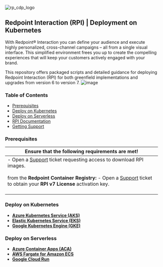 ![rp_cdp_logo](https://github.com/RedPointGlobal/redpoint-rpi/assets/42842390/432d779f-de4e-4936-80fe-3caa4d732603)
## Redpoint Interaction (RPI) | Deployment on Kubernetes
With Redpoint® Interaction you can define your audience and execute highly personalized, cross-channel campaigns – all from a single visual interface. This simplified environment frees you up to create the compelling experiences that will keep your customers actively engaged with your brand.

This repository offers packaged scripts and detailed guidance for deploying Redpoint Interaction (RPI) for both greenfield implementations and upgrades from version 6 to version 7.
![image](https://user-images.githubusercontent.com/42842390/229413149-ff9497cd-8ed4-4512-96e1-c71932680350.png)
### Table of Contents
- [Prerequisites ](#prerequisites)
- [Deploy on Kubernetes ](#deploy-on-kubernetes)
- [Deploy on Serverless ](#deploy-on-serverless)
- [RPI Documentation](#rpi-documentation)
- [Getting Support](#getting-support)

### Prerequisites
| Ensure that the following requirements are met!                                                                                                                                                                                                                                   |
|----------------------------------------------------------------------------------------------------------------------------------------------------------------------------------------------------------------------------------------------------------------------------------|
| - Open a [Support](mailto:support@redpointglobal.com) ticket requesting access to download RPI images.<br><br> from the **Redpoint Container Registry:** - Open a [Support](mailto:support@redpointglobal.com) ticket to obtain your **RPI v7 License** activation key.<br><br>  |

### Deploy on Kubernetes

- **[Azure Kubernetes Service (AKS)](azure/aks/README.md)**
- **[Elastic Kubernetes Service (EKS)](aws/eks/README.md)**
- **[Google Kubernetes Engine (GKE)](gcp/gke/README.md)**

### Deploy on Serverless

- **[Azure Container Apps (ACA)](azure/aca/README.md)**
- **[AWS Fargate for Amazon ECS](aws/fargate/README.md)**
- **[Google Cloud Run](gcp/cloud-run/README.md)**
